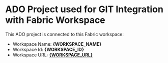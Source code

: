 ﻿# ADO Project used for GIT Integration with Fabric Workspace

This ADO project is connected to this Fabric workspace:
 - Workspace Name: **{WORKSPACE_NAME}**
 - Workspace Id: **{WORKSPACE_ID}**
 - Workspace URL: **[{WORKSPACE_URL}]({WORKSPACE_URL})**
